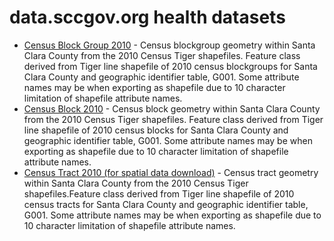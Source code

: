 # data.sccgov.org health datasets
* [Census Block Group 2010](https://data.sccgov.org/d/d3sd-zr4w) - Census blockgroup geometry within Santa Clara County from the 2010 Census Tiger shapefiles. Feature class derived from Tiger line shapefile of 2010 census blockgroups for Santa Clara County and geographic identifier table, G001. Some attribute names may be when exporting as shapefile due to 10 character limitation of shapefile attribute names.
* [Census Block 2010](https://data.sccgov.org/d/rz4s-5yw2) - Census block geometry within Santa Clara County from the 2010 Census Tiger shapefiles. Feature class derived from Tiger line shapefile of 2010 census blocks for Santa Clara County and geographic identifier table, G001. Some attribute names may be when exporting as shapefile due to 10 character limitation of shapefile attribute names.
* [Census Tract 2010 (for spatial data download)](https://data.sccgov.org/d/kd5k-3bb5) - Census tract geometry within Santa Clara County from the 2010 Census Tiger shapefiles.Feature class derived from Tiger line shapefile of 2010 census tracts for Santa Clara County and geographic identifier table, G001. Some attribute names may be when exporting as shapefile due to 10 character limitation of shapefile attribute names.
